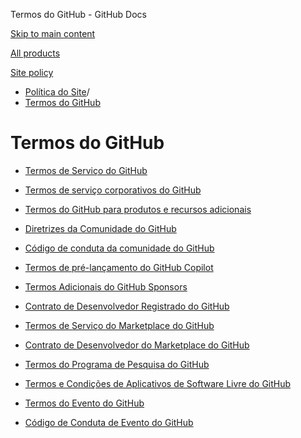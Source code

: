 Termos do GitHub - GitHub Docs

[Skip to main content](#main-content)

[All products](/pt)

[Site policy](/site-policy)

* [Política do Site](/pt/site-policy)/
* [Termos do GitHub](/pt/site-policy/github-terms)

Termos do GitHub
==========

* [Termos de Serviço do GitHub](/pt/site-policy/github-terms/github-terms-of-service)

* [Termos de serviço corporativos do GitHub](/pt/site-policy/github-terms/github-corporate-terms-of-service)

* [Termos do GitHub para produtos e recursos adicionais](/pt/site-policy/github-terms/github-terms-for-additional-products-and-features)

* [Diretrizes da Comunidade do GitHub](/pt/site-policy/github-terms/github-community-guidelines)

* [Código de conduta da comunidade do GitHub](/pt/site-policy/github-terms/github-community-code-of-conduct)

* [Termos de pré-lançamento do GitHub Copilot](/pt/site-policy/github-terms/github-copilot-pre-release-terms)

* [Termos Adicionais do GitHub Sponsors](/pt/site-policy/github-terms/github-sponsors-additional-terms)

* [Contrato de Desenvolvedor Registrado do GitHub](/pt/site-policy/github-terms/github-registered-developer-agreement)

* [Termos de Serviço do Marketplace do GitHub](/pt/site-policy/github-terms/github-marketplace-terms-of-service)

* [Contrato de Desenvolvedor do Marketplace do GitHub](/pt/site-policy/github-terms/github-marketplace-developer-agreement)

* [Termos do Programa de Pesquisa do GitHub](/pt/site-policy/github-terms/github-research-program-terms)

* [Termos e Condições de Aplicativos de Software Livre do GitHub](/pt/site-policy/github-terms/github-open-source-applications-terms-and-conditions)

* [Termos do Evento do GitHub](/pt/site-policy/github-terms/github-event-terms)

* [Código de Conduta de Evento do GitHub](/pt/site-policy/github-terms/github-event-code-of-conduct)
